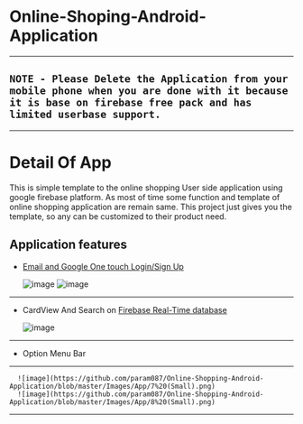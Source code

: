 # Online-Shoping-Android-Application

***
## `NOTE - Please Delete the Application from your mobile phone when you are done with it because it is base on firebase free pack and has limited userbase support.`
***
# Detail Of App
  This is simple template to the online shopping User side application using google firebase platform. As most of time some function and template of online shopping application are remain same. This project just gives you the template, so any can be customized to their product need.
  
## Application features
 * [Email and Google One touch Login/Sign Up](https://firebase.google.com/products/auth/)

      ![image](https://github.com/param087/Online-Shopping-Android-Application/blob/master/Images/App/1%20(Small).png)
      ![image](https://github.com/param087/Online-Shopping-Android-Application/blob/master/Images/App/2%20(Small).png)
***
 * CardView And Search on [Firebase Real-Time database](https://firebase.google.com/products/realtime-database/)

      ![image](https://github.com/param087/Online-Shopping-Android-Application/blob/master/Images/App/4%20(Small).png)
***
 * Option Menu Bar
***
      ![image](https://github.com/param087/Online-Shopping-Android-Application/blob/master/Images/App/7%20(Small).png)
      ![image](https://github.com/param087/Online-Shopping-Android-Application/blob/master/Images/App/8%20(Small).png)
***
 



